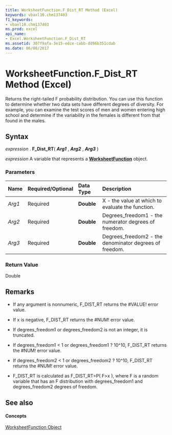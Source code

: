 ```yaml
---
title: WorksheetFunction.F_Dist_RT Method (Excel)
keywords: vbaxl10.chm137403
f1_keywords:
- vbaxl10.chm137403
ms.prod: excel
api_name:
- Excel.WorksheetFunction.F_Dist_RT
ms.assetid: 307f9afa-3e15-edce-cabb-dd96b351cdab
ms.date: 06/08/2017
---
```



# WorksheetFunction.F_Dist_RT Method (Excel)

Returns the right-tailed F probability distribution. You can use this function to determine whether two data sets have different degrees of diversity. For example, you can examine the test scores of men and women entering high school and determine if the variability in the females is different from that found in the males.


## Syntax

 _expression_ . **F_Dist_RT**( **_Arg1_** , **_Arg2_** , **_Arg3_** )

 _expression_ A variable that represents a **[WorksheetFunction](Excel.WorksheetFunction.md)** object.


### Parameters



|**Name**|**Required/Optional**|**Data Type**|**Description**|
|:-----|:-----|:-----|:-----|
| _Arg1_|Required| **Double**|X - the value at which to evaluate the function.|
| _Arg2_|Required| **Double**|Degrees_freedom1 - the numerator degrees of freedom.|
| _Arg3_|Required| **Double**|Degrees_freedom2 - the denominator degrees of freedom.|

### Return Value

Double


## Remarks




- If any argument is nonnumeric, F_DIST_RT returns the #VALUE! error value.
    
- If x is negative, F_DIST_RT returns the #NUM! error value.
    
- If degrees_freedom1 or degrees_freedom2 is not an integer, it is truncated.
    
- If degrees_freedom1 < 1 or degrees_freedom1 ? 10^10, F_DIST_RT returns the #NUM! error value.
    
- If degrees_freedom2 < 1 or degrees_freedom2 ? 10^10, F_DIST_RT returns the #NUM! error value.
    
- F_DIST_RT is calculated as F_DIST_RT=P( F>x ), where F is a random variable that has an F distribution with degrees_freedom1 and degrees_freedom2 degrees of freedom.
    

## See also


#### Concepts


[WorksheetFunction Object](Excel.WorksheetFunction.md)

